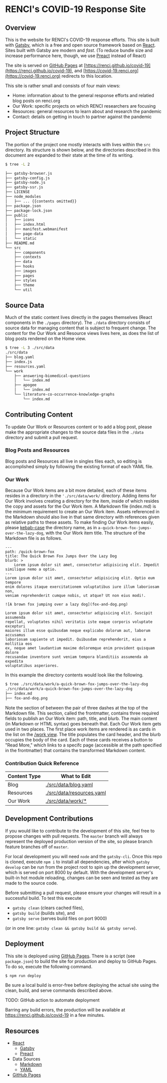 # RENCI's COVID-19 Response Site

## Overview

This is the website for RENCI's COVID-19 response efforts. This site is built with [Gatsby](https://www.gatsbyjs.org), which is a free and open source framework based on [React](https://reactjs.org). Sites built with Gatsby are modern and _fast_. (To reduce bundle size and increase performance here, though, we use [Preact](https://preactjs.com/) instead of React)

The site is served on [GitHub Pages](https://pages.github.com/) at [https://renci.github.io/covid-19](https://renci.github.io/covid-19), and [https://covid-19.renci.org](https://covid-19.renci.org) redirects to this location.

This site is rather small and consists of four main views: 
- Home: information about to the general response efforts and relatied blog posts on renci.org
- Our Work: specific projects on which RENCI researchers are focusing
- Resources: general resources to learn about and research the pandemic
- Contact: details on getting in touch to partner against the pandemic

## Project Structure

The portion of the project one mostly interacts with lives within the `src` directory. Its structure is shown below, and the directories described in this document are expanded to their state at the time of its writing.

```bash
$ tree -L 2

├── gatsby-browser.js
├── gatsby-config.js
├── gatsby-node.js
├── gatsby-ssr.js
├── LICENSE
├── node_modules
│   ├── ... {{contents omitted}}
├── package.json
├── package-lock.json
├── public
│   ├── icons
│   ├── index.html
│   ├── manifest.webmanifest
│   ├── page-data
│   └── static
├── README.md
└── src
    ├── components
    ├── contexts
    ├── data
    ├── hooks
    ├── images
    ├── pages
    ├── styles
    ├── theme
    └── util
```

## Source Data

Much of the static content lives directly in the pages themselves (React components in the `./pages` directory). The `./data` directory consists of source data for managing content that is subject to frequent change. The content for the Our Work and Resource views lives here, as does the list of blog posts rendered on the Home view.

```bash
$ tree -L 3 ./src/data
./src/data
├── blog.yaml
├── index.js
├── resources.yaml
└── work
    ├── answering-biomedical-questions
    │   └── index.md
    ├── apogee
    │   └── index.md
    └── literature-co-occurrence-knowledge-graphs
        └── index.md

```

## Contributing Content

To update Our Work or Resources content or to add a blog post, please make the appropriate changes to the source data files in the `./data` directory and submit a pull request.

### Blog Posts and Resources

Blog posts and Resources all live in singles files each, so editing is accomplished simply by following the existing format of each YAML file. 

### Our Work

Because Our Work items are a bit more detailed, each of these items resides in a directory in the `'./src/data/work/` directory. Adding items for Our Work involves creating a directory for the item, inside of which resides the copy and assets for the Our Work item. A Markdown file (index.md) is the minimum requirement to create an Our Work item. Assets referenced in the Markdown should also live in that same directory with references given as relative paths to these assets. To make finding Our Work items easily, please [kebab-case](https://en.wikipedia.org/wiki/Letter_case#Special_case_styles) the directory name, as in `a-quick-brown-fox-jumps-over-the-lazy-dog`, with the Our Work item title. The structure of the Markdown file is as follows.

```
---
path: /quick-brown-fox
title: The Quick Brown Fox Jumps Over the Lazy Dog
blurb: >
    Lorem ipsum dolor sit amet, consectetur adipisicing elit. Impedit similique nemo a optio.
---
Lorem ipsum dolor sit amet, consectetur adipisicing elit. Optio eum tempore
enim dolores itaque exercitationem voluptatibus iure illum laboriosam non,
veniam reprehenderit cumque nobis, ut atque? Ut non eius modi!.

![A brown fox jumping over a lazy dog](fox-and-dog.png)

Lorem ipsum dolor sit amet, consectetur adipisicing elit. Suscipit assumenda
repellat, voluptates nihil veritatis iste eaque corporis voluptate excepturi
maiores illum esse quibusdam neque explicabo dolorum aut, laborum accusamus
laboriosam sapiente ut impedit. Quibusdam reprehenderit, eius a mollitia eos
ex, neque amet laudantium maxime doloremque enim provident quisquam dolore
recusandae inventore sunt veniam tempora blanditiis assumenda ab expedita
voluptatibus asperiores.
```

In this example the directory contents would look like the following.

```bash
$ tree ./src/data/work/a-quick-brown-fox-jumps-over-the-lazy-dog
./src/data/work/a-quick-brown-fox-jumps-over-the-lazy-dog
├── index.md
├── fox-and-dog.png
```

Note the section of between the pair of three dashes at the top of the Markdown file. This section, called the frontmatter, contains three required fields to publish an Our Work item: path, title, and blurb. The main content (in Markdown or HTML syntax) goes beneath that. Each Our Work item gets used in two places. The first place work items are rendered is as cards in the list on the [/work view](https://covid-19.renci.org/work). The title populates the card header, and the blurb occupies the body of the card. Each of these cards receives a button to "Read More," which links to a specifc page (accessible at the path specified in the frontmatter) that contains the transformed Markdown content.

### Contribution Quick Reference

| Content Type  | What to Edit  |
| ------------- | ------------- |
| Blog          | [./src/data/blog.yaml](https://github.com/RENCI/covid-19/blob/master/src/data/blog.yaml) |
| Resources     | [./src/data/resources.yaml](https://github.com/RENCI/covid-19/blob/master/src/data/resources.yaml) |
| Our Work      | [./src/data/work/*](https://github.com/RENCI/covid-19/tree/master/src/data/work) |


## Development Contributions

If you would like to contribute to the development of this site, feel free to propose changes with pull requests. The `master` branch will always represent the deployed production version of the site, so please branch feature branches off of `master`.

For local development you will need `node` and the `gatsby-cli`. Once this repo is cloned, execute `npm i` to install all dependencies, after which `gatsby develop` can be run from the project root to spin up the development server, which is served on port 8000 by default. With the development server's built-in hot module reloading, changes can be seen and tested as they are made to the source code.

Before submitting a pull request, please ensure your changes will result in a successful build. To test this execute

- `gatsby clean` (clears cached files),
- `gatsby build` (builds site), and
- `gatsby serve` (serves build files on port 9000)

(or in one line: `gatsby clean && gatsby build && gatsby serve`).

## Deployment

This site is deployed using [GitHub Pages](https://pages.github.com/). There is a script (see `package.json`) to build the site for production and deploy to GitHub Pages. To do so, execute the following command.

```bash
$ npm run deploy
```

Be sure a local build is error-free before deploying the actual site using the clean, build, and serve commands described above.

TODO: GitHub action to automate deployment

Barring any build errors, the production will be available at https://renci.github.io/covid-19 in a few minutes.

## Resources

- [React](https://reactjs.org/)
    + [Gatsby](https://www.gatsbyjs.org/)
    + [Preact](https://preactjs.com/)
- Data Sources
    + [Markdown](https://www.markdownguide.org/basic-syntax/)
    + [YAML](https://en.wikipedia.org/wiki/YAML)
- [GitHub Pages](https://pages.github.com/)
